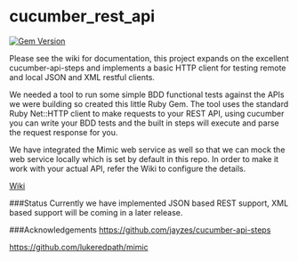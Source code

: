 cucumber_rest_api
=================

[![Gem Version](https://badge.fury.io/rb/cucumber-rest-api.png)](http://badge.fury.io/rb/cucumber-rest-api)  

Please see the wiki for documentation, this project expands on the excellent cucumber-api-steps and implements a basic HTTP client for testing remote and local JSON and XML restful clients.  

We needed a tool to run some simple BDD functional tests against the APIs we were building so created this little Ruby Gem. The tool uses the standard Ruby Net::HTTP client to make requests to your REST API, using cucumber you can write your BDD tests and the built in steps will execute and parse the request response for you.  

We have integrated the Mimic web service as well so that we can mock the web service locally which is set by default in this repo. In order to make it work with your actual API, refer the Wiki to configure the details.

[Wiki](https://github.com/DigitalInnovation/cucumber_rest_api/wiki)  

###Status
Currently we have implemented JSON based REST support, XML based support will be coming in a later release.  


###Acknowledgements
https://github.com/jayzes/cucumber-api-steps

https://github.com/lukeredpath/mimic
